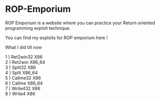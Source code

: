 # ROP-Emporium

ROP Emporium is a website where you can practice your Return oriented programming exploit technique. <br>

You can find my exploits for ROP emporium here ! <br>

What I did till now 

1 ) Ret2win32 X86 <br>
2 ) Ret2win X86_64 <br>
3 ) Split32 X86 <br>
4 ) Split X86_64 <br>
5 ) Callme32 X86 <br>
6 ) Callme X86_64 <br>
7 ) Write432 X86 <br>
8 ) Write4 X86 <br>
